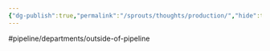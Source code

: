 ```yaml
---
{"dg-publish":true,"permalink":"/sprouts/thoughts/production/","hide":true}
---
```


#pipeline/departments/outside-of-pipeline 